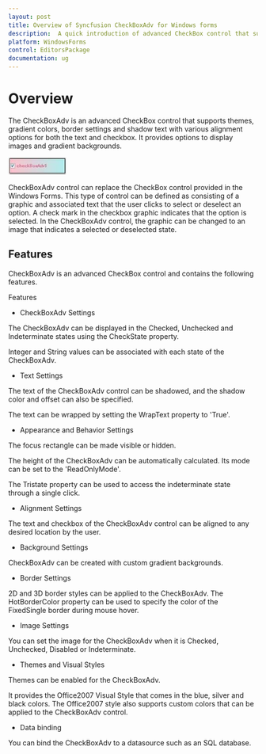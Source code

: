 ```yaml
---
layout: post
title: Overview of Syncfusion CheckBoxAdv for Windows forms
description:  A quick introduction of advanced CheckBox control that supports themes, gradient colors,shadow text with alignment options for text and checkbox
platform: WindowsForms
control: EditorsPackage
documentation: ug
---
```


# Overview

The CheckBoxAdv is an advanced CheckBox control that supports themes, gradient colors, border settings and shadow text with various alignment options for both the text and checkbox. It provides options to display images and gradient backgrounds.

![ Overview of CheckBoxAdv](Overview_images/Overview_img606.jpeg)


CheckBoxAdv control can replace the CheckBox control provided in the Windows Forms. This type of control can be defined as consisting of a graphic and associated text that the user clicks to select or deselect an option. A check mark in the checkbox graphic indicates that the option is selected. In the CheckBoxAdv control, the graphic can be changed to an image that indicates a selected or deselected state.



## Features	

CheckBoxAdv is an advanced CheckBox control and contains the following features.

Features

* CheckBoxAdv Settings

The CheckBoxAdv can be displayed in the Checked, Unchecked and Indeterminate states using the CheckState property.

Integer and String values can be associated with each state of the CheckBoxAdv.

* Text Settings

The text of the CheckBoxAdv control can be shadowed, and the shadow color and offset can also be specified.

The text can be wrapped by setting the WrapText property to 'True'.

* Appearance and Behavior Settings

The focus rectangle can be made visible or hidden.

The height of the CheckBoxAdv can be automatically calculated. Its mode can be set to the 'ReadOnlyMode'.

The Tristate property can be used to access the indeterminate state through a single click.

* Alignment Settings

The text and checkbox of the CheckBoxAdv control can be aligned to any desired location by the user.

* Background Settings

CheckBoxAdv can be created with custom gradient backgrounds.

* Border Settings

2D and 3D border styles can be applied to the CheckBoxAdv. The HotBorderColor property can be used to specify the color of the FixedSingle border during mouse hover.

* Image Settings

You can set the image for the CheckBoxAdv when it is Checked, Unchecked, Disabled or Indeterminate.

* Themes and Visual Styles

Themes can be enabled for the CheckBoxAdv. 

It provides the Office2007 Visual Style that comes in the blue, silver and black colors. The Office2007 style also supports custom colors that can be applied to the CheckBoxAdv control.

* Data binding

You can bind the CheckBoxAdv to a datasource such as an SQL database.

